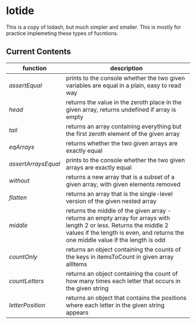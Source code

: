 # lotide

This is a copy of lodash, but much simpler and smaller. This is mostly for practice implemeting these types of fucntions.

## Current Contents

| function | description|
| -------- |  --------- |
| *assertEqual* | prints to the console whether the two given variables are equal in a plain, easy to read way |
| *head* | returns the value in the zeroth place in the given array, returns undefined if array is empty|
| *tail* | returns an array containing everything but the first zeroth element of the given array |
| *eqArrays* | returns whether the two given arrays are exactly equal |
| *assertArraysEqual* | prints to the console whether the two given arrays are exactly equal |
| *without* | returns a new array that is a subset of a given array, with given elements removed |
| *flatten* | returns an array that is the single-level version of the given nested array |
| *middle* | returns the middle of the given array - returns an empty array for arrays with length 2 or less. Returns the middle 2 values if the length is even, and returns the one middle value if the length is odd |
| *countOnly* | returns an object containing the counts of the keys in itemsToCount in given array allItems |
| *countLetters* | returns an object containing the count of how many times each letter that occurs in the given string |
| *letterPosition* | returns an object that contains the positions where each letter in the given string appears |

